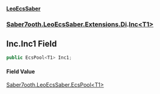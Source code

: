 #### [LeoEcsSaber](index.md 'index')
### [Saber7ooth.LeoEcsSaber.Extensions.Di](Saber7ooth.LeoEcsSaber.Extensions.Di.md 'Saber7ooth.LeoEcsSaber.Extensions.Di').[Inc&lt;T1&gt;](Inc_T1_.md 'Saber7ooth.LeoEcsSaber.Extensions.Di.Inc<T1>')

## Inc<T1>.Inc1 Field

```csharp
public EcsPool<T1> Inc1;
```

#### Field Value
[Saber7ooth.LeoEcsSaber.EcsPool&lt;](EcsPool_T_.md 'Saber7ooth.LeoEcsSaber.EcsPool<T>')[T1](Inc_T1_.md#Saber7ooth.LeoEcsSaber.Extensions.Di.Inc_T1_.T1 'Saber7ooth.LeoEcsSaber.Extensions.Di.Inc<T1>.T1')[&gt;](EcsPool_T_.md 'Saber7ooth.LeoEcsSaber.EcsPool<T>')